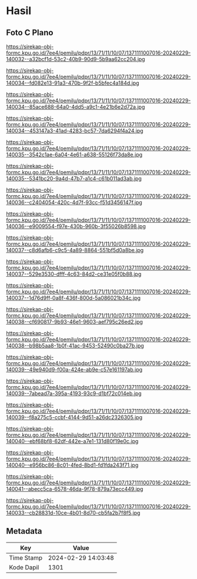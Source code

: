 # Hasil

## Foto C Plano

https://sirekap-obj-formc.kpu.go.id/7ee4/pemilu/pdpr/13/71/11/10/07/1371111007016-20240229-140032--a32bcf1d-53c2-40b9-90d9-5b9aa62cc204.jpg

https://sirekap-obj-formc.kpu.go.id/7ee4/pemilu/pdpr/13/71/11/10/07/1371111007016-20240229-140034--fd082e13-91a3-470b-9f2f-b5bfec4a184d.jpg

https://sirekap-obj-formc.kpu.go.id/7ee4/pemilu/pdpr/13/71/11/10/07/1371111007016-20240229-140034--85ace688-64a0-4dd5-a9c1-4e21b6e2d72a.jpg

https://sirekap-obj-formc.kpu.go.id/7ee4/pemilu/pdpr/13/71/11/10/07/1371111007016-20240229-140034--453147a3-41ad-4283-bc57-7da6294f4a24.jpg

https://sirekap-obj-formc.kpu.go.id/7ee4/pemilu/pdpr/13/71/11/10/07/1371111007016-20240229-140035--3542c1ae-6a04-4e61-a638-55126f73da8e.jpg

https://sirekap-obj-formc.kpu.go.id/7ee4/pemilu/pdpr/13/71/11/10/07/1371111007016-20240229-140035--5341bc20-9a4d-47b7-a1c4-c61b011ad3ab.jpg

https://sirekap-obj-formc.kpu.go.id/7ee4/pemilu/pdpr/13/71/11/10/07/1371111007016-20240229-140036--c2404054-420c-4d7f-93cc-f51d3456147f.jpg

https://sirekap-obj-formc.kpu.go.id/7ee4/pemilu/pdpr/13/71/11/10/07/1371111007016-20240229-140036--e9009554-f97e-430b-960b-3f55026b8598.jpg

https://sirekap-obj-formc.kpu.go.id/7ee4/pemilu/pdpr/13/71/11/10/07/1371111007016-20240229-140037--c8d6afb6-c9c5-4a89-8864-551bf5d0a8be.jpg

https://sirekap-obj-formc.kpu.go.id/7ee4/pemilu/pdpr/13/71/11/10/07/1371111007016-20240229-140037--529e3530-dfff-4c63-84d2-ce31e05f0b88.jpg

https://sirekap-obj-formc.kpu.go.id/7ee4/pemilu/pdpr/13/71/11/10/07/1371111007016-20240229-140037--1d76d9ff-0a8f-436f-800d-5a086021b34c.jpg

https://sirekap-obj-formc.kpu.go.id/7ee4/pemilu/pdpr/13/71/11/10/07/1371111007016-20240229-140038--cf690817-9b93-46e1-9603-aef795c26ed2.jpg

https://sirekap-obj-formc.kpu.go.id/7ee4/pemilu/pdpr/13/71/11/10/07/1371111007016-20240229-140038--b98b5aa8-1b0f-41ac-9453-52490c0ba27b.jpg

https://sirekap-obj-formc.kpu.go.id/7ee4/pemilu/pdpr/13/71/11/10/07/1371111007016-20240229-140039--49e940d9-f00a-424e-ab9e-c57e161197ab.jpg

https://sirekap-obj-formc.kpu.go.id/7ee4/pemilu/pdpr/13/71/11/10/07/1371111007016-20240229-140039--7abead7a-395a-4193-93c9-d1bf72c014eb.jpg

https://sirekap-obj-formc.kpu.go.id/7ee4/pemilu/pdpr/13/71/11/10/07/1371111007016-20240229-140039--f8a275c5-ccbf-4144-9d51-a26dc2326305.jpg

https://sirekap-obj-formc.kpu.go.id/7ee4/pemilu/pdpr/13/71/11/10/07/1371111007016-20240229-140040--ebf68bf8-62df-442e-a7e1-131d80f19e0c.jpg

https://sirekap-obj-formc.kpu.go.id/7ee4/pemilu/pdpr/13/71/11/10/07/1371111007016-20240229-140040--e956bc86-8c01-4fed-8bd1-fd1fda243f71.jpg

https://sirekap-obj-formc.kpu.go.id/7ee4/pemilu/pdpr/13/71/11/10/07/1371111007016-20240229-140041--abecc5ca-6578-46da-9f78-879a73ecc449.jpg

https://sirekap-obj-formc.kpu.go.id/7ee4/pemilu/pdpr/13/71/11/10/07/1371111007016-20240229-140033--cb28831d-10ce-4b01-8d70-cb5fa2b7f8f5.jpg


## Metadata

| Key        | Value               |
| ---------- | ------------------- |
| Time Stamp | 2024-02-29 14:03:48 |
| Kode Dapil | 1301                |



